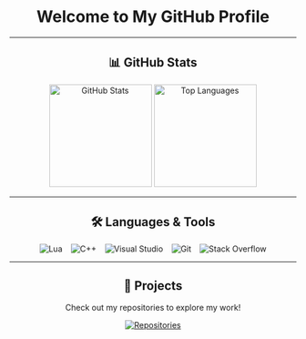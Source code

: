<div align="center">
  <h1>Welcome to My GitHub Profile</h1>
</div>

---

<div align="center">
  <h2>📊 GitHub Stats</h2>
  <img src="https://github-readme-stats.vercel.app/api?username=kauXzn&show_icons=true&theme=dark&hide_title=false&include_all_commits=true&count_private=true" height="180" alt="GitHub Stats" />
  <img src="https://github-readme-stats.vercel.app/api/top-langs/?username=kauXzn&layout=compact&theme=dark" height="180" alt="Top Languages" />
</div>

---

<div align="center">
  <h2>🛠️ Languages & Tools</h2>
  <div style="display: flex; justify-content: center; gap: 15px; flex-wrap: wrap;">
    <img src="https://img.shields.io/badge/Lua-2C2D72.svg?logo=lua&logoColor=white" alt="Lua" />
    <img src="https://img.shields.io/badge/C++-00599C.svg?logo=c%2B%2B&logoColor=white" alt="C++" />
    <img src="https://img.shields.io/badge/Visual_Studio-5C2D91.svg?logo=visual-studio&logoColor=white" alt="Visual Studio" />
    <img src="https://img.shields.io/badge/Git-F05033.svg?logo=git&logoColor=white" alt="Git" />
    <img src="https://img.shields.io/badge/Stack%20Overflow-F58025.svg?logo=stack-overflow&logoColor=white" alt="Stack Overflow" />
  </div>
</div>

---

<div align="center">
  <h2>📂 Projects</h2>
  <p>Check out my repositories to explore my work!</p>
  <a href="https://github.com/kauXzn?tab=repositories">
    <img src="https://img.shields.io/badge/My%20Repositories-181717.svg?logo=github&logoColor=white" alt="Repositories" />
  </a>
</div>
